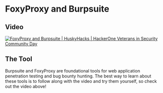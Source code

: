 # FoxyProxy and Burpsuite

## Video
[![FoxyProxy and Burpsuite | HuskyHacks | HackerOne Veterans in Security Community Day](http://img.youtube.com/vi/fNmM7m08_ys/0.jpg)](http://www.youtube.com/watch?v=fNmM7m08_ys "FoxyProxy and Burpsuite | HuskyHacks | HackerOne Veterans in Security Community Day")

## The Tool
Burpsuite and FoxyProxy are foundational tools for web application penetration testing and bug bounty hunting. The best way to learn about these tools is to follow along with the video and try them yourself, so check out the video above!